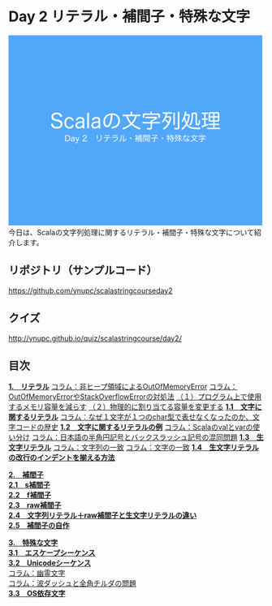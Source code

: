 <h1>Day 2 リテラル・補間子・特殊な文字</h1>
<img src="image/string_course.001.jpeg" width="500px"/><br>
今日は、Scalaの文字列処理に関するリテラル・補間子・特殊な文字について紹介します。  

<h2>リポジトリ（サンプルコード）</h2>
<a href="https://github.com/ynupc/scalastringcourseday2" target="_blank">https://github.com/ynupc/scalastringcourseday2</a>  

<h2>クイズ</h2>
<a href="http://ynupc.github.io/quiz/scalastringcourse/day2/" target="_blank">http://ynupc.github.io/quiz/scalastringcourse/day2/</a>  

<h2>目次</h2>
<strong><a href="doc/literal.md#1リテラル">1.　リテラル</a></strong>  
<a href="doc/literal.md#コラム非ヒープ領域によるoutofmemoryerror">コラム：非ヒープ領域によるOutOfMemoryError</a>  
<a href="doc/literal.md#コラムoutofmemoryerrorやstackoverflowerrorの対処法">コラム：OutOfMemoryErrorやStackOverflowErrorの対処法</a>  
<a href="doc/literal.md#１プログラム上で使用するメモリ容量を減らす">（１）プログラム上で使用するメモリ容量を減らす</a>  
<a href="doc/literal.md#２物理的に割り当てる容量を変更する">（２）物理的に割り当てる容量を変更する</a>  
<strong><a href="doc/literal.md#11文字に関するリテラル">1.1　文字に関するリテラル</a></strong>  
<a href="doc/literal.md#コラムなぜ１文字が１つのchar型で表せなくなったのか文字コードの歴史">コラム：なぜ１文字が１つのchar型で表せなくなったのか、文字コードの歴史</a>  
<strong><a href="doc/literal.md#12文字に関するリテラルの例">1.2　文字に関するリテラルの例</a></strong>  
<a href="doc/literal.md#コラムscalaのvalとvarの使い分け">コラム：Scalaのvalとvarの使い分け</a>  
<a href="doc/literal.md#コラム日本語の半角円記号とバックスラッシュ記号の混同問題">コラム：日本語の半角円記号とバックスラッシュ記号の混同問題</a>  
<strong><a href="doc/literal.md#13生文字リテラル">1.3　生文字リテラル</a></strong>  
<a href="doc/literal.md#コラム文字列の一致">コラム：文字列の一致</a>  
<a href="doc/literal.md#コラム文字の一致">コラム：文字の一致</a>  
<strong><a href="doc/literal.md#14生文字リテラルの改行のインデントを揃える方法">1.4　生文字リテラルの改行のインデントを揃える方法</a></strong>  

<strong><a href="doc/stringinterpolation.md#2補間子">2.　補間子</a></strong>  
<strong><a href="doc/stringinterpolation.md#21s補間子">2.1　s補間子</a></strong>  
<strong><a href="doc/stringinterpolation.md#22f補間子">2.2　f補間子</a></strong>  
<strong><a href="doc/stringinterpolation.md#23raw補間子">2.3　raw補間子</a></strong>  
<strong><a href="doc/stringinterpolation.md#24文字列リテラルraw補間子と生文字リテラルの違い">2.4　文字列リテラル＋raw補間子と生文字リテラルの違い</a></strong>  
<strong><a href="doc/stringinterpolation.md#25補間子の自作">2.5　補間子の自作</a></strong>  

<strong><a href="doc/specialcharacters.md#3特殊な文字">3.　特殊な文字</a></strong>  
<strong><a href="doc/specialcharacters.md#31エスケープシーケンス">3.1　エスケープシーケンス</a></strong>  
<strong><a href="doc/specialcharacters.md#32unicodeシーケンス">3.2　Unicodeシーケンス</a></strong>   
<a href="doc/specialcharacters.md#コラム幽霊文字">コラム：幽霊文字</a>  
<a href="doc/specialcharacters.md#コラム波ダッシュと全角チルダの問題">コラム：波ダッシュと全角チルダの問題</a>  
<strong><a href="doc/specialcharacters.md#33os依存文字">3.3　OS依存文字</a></strong>  
